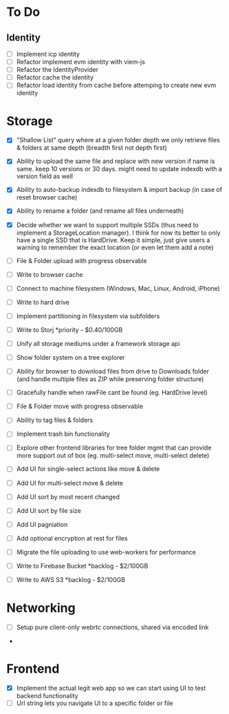 # To Do

## Identity

- [ ] Implement icp identity
- [ ] Refactor implement evm identity with viem-js
- [ ] Refactor the IdentityProvider
- [ ] Refactor cache the identity
- [ ] Refactor load identity from cache before attemping to create new evm identity

# Storage

- [x] "Shallow List" query where at a given folder depth we only retrieve files & folders at same depth (breadth first not depth first)
- [x] Ability to upload the same file and replace with new version if name is same. keep 10 versions or 30 days. might need to update indexdb with a version field as well
- [x] Ability to auto-backup indexdb to filesystem & import backup (in case of reset browser cache)
- [x] Ability to rename a folder (and rename all files underneath)

- [x] Decide whether we want to support multiple SSDs (thus need to implement a StorageLocation manager). I think for now its better to only have a single SSD that is HardDrive. Keep it simple, just give users a warning to remember the exact location (or even let them add a note)
- [ ] File & Folder upload with progress observable
- [ ] Write to browser cache
- [ ] Connect to machine filesystem (Windows, Mac, Linux, Android, iPhone)
- [ ] Write to hard drive
- [ ] Implement partitioning in filesystem via subfolders
- [ ] Write to Storj \*priority - $0.40/100GB
- [ ] Unify all storage mediums under a framework storage api
- [ ] Show folder system on a tree explorer

- [ ] Ability for browser to download files from drive to Downloads folder (and handle multiple files as ZIP while preserving folder structure)
- [ ] Gracefully handle when rawFile cant be found (eg. HardDrive level)

- [ ] File & Folder move with progress observable
- [ ] Ability to tag files & folders
- [ ] Implement trash bin functionality

- [ ] Explore other frontend libraries for tree folder mgmt that can provide more support out of box (eg. multi-select move, multi-select delete)
- [ ] Add UI for single-select actions like move & delete
- [ ] Add UI for multi-select move & delete
- [ ] Add UI sort by most recent changed
- [ ] Add UI sort by file size
- [ ] Add UI pagniation
- [ ] Add optional encryption at rest for files

- [ ] Migrate the file uploading to use web-workers for performance
- [ ] Write to Firebase Bucket \*backlog - $2/100GB
- [ ] Write to AWS S3 \*backlog - $2/100GB

# Networking

- [ ] Setup pure client-only webrtc connections, shared via encoded link
-

# Frontend

- [x] Implement the actual legit web app so we can start using UI to test backend functionality
- [ ] Url string lets you navigate UI to a specific folder or file
